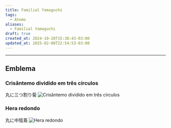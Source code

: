 ```yaml
---
title: Familial Yamaguchi
tags:
  - Átomo
aliases:
  - Familial Yamaguchi
draft: true
created_at: 2024-10-28T15:38:43-03:00
updated_at: 2025-02-08T22:54:53-03:00
---
```



---

## Emblema
### Crisântemo dividido em três círculos
丸に三つ割り菊
![Crisântemo dividido em três círculos](assets/images/2024/Crisantemo_dividido_em_tres_circulos.png)

### Hera redondo
丸に中陰蔦
![Hera redondo](assets/images/2024/Hera_redondo.jpg)